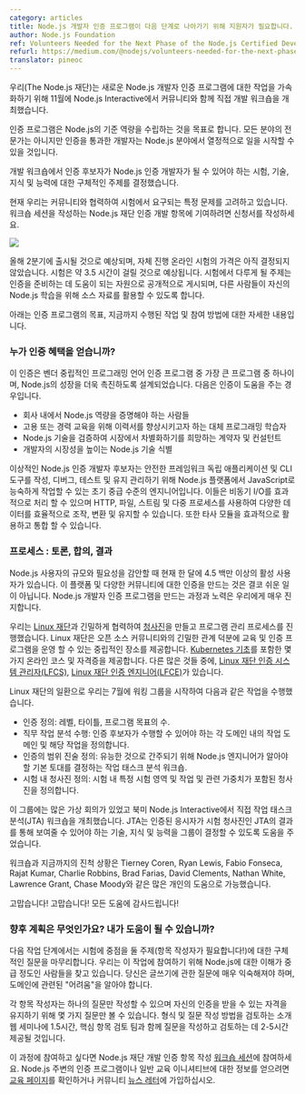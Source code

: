 ```yaml
---
category: articles
title: Node.js 개발자 인증 프로그램이 다음 단계로 나아가기 위해 지원자가 필요합니다.
author: Node.js Foundation
ref: Volunteers Needed for the Next Phase of the Node.js Certified Developer Program
refurl: https://medium.com/@nodejs/volunteers-needed-for-the-next-phase-of-the-node-js-certified-developer-program-eeb631effc49#.tzasgab43
translator: pineoc
---
```

<!--
We (The Node.js Foundation) held an in-person development workshop with the community at Node.js Interactive in November to accelerate work on the new Node.js Certified Developer program.
-->
우리(The Node.js 재단)는 새로운 Node.js 개발자 인증 프로그램에 대한 작업을 가속화하기 위해 11월에 Node.js Interactive에서 커뮤니티와 함께 직접 개발 워크숍을 개최했습니다.

<!--
The certification program aims to establish a baseline competency in Node.js. While not an expert in all areas, developers who pass the certification will be able to hit the ground running with Node.js.
-->
인증 프로그램은 Node.js의 기준 역량을 수립하는 것을 목표로 합니다. 모든 분야의 전문가는 아니지만 인증을 통과한 개발자는 Node.js 분야에서 열정적으로 일을 시작할 수 있을 것입니다.

<!--
In the in-person development workshop, those involved in the program determined specific topics for the exam and the skills, knowledge and abilities a certified candidate should be able to demonstrate to become a Node.js Certified Developer.
-->
개발 워크숍에서 인증 후보자가 Node.js 인증 개발자가 될 수 있어야 하는 시험, 기술, 지식 및 능력에 대한 구체적인 주제를 결정했습니다.

<!--
Currently we are working with the community to determine specific questions that will be asked on the exam. To contribute to the Node.js Foundation Certification Development Item Writing Workshop Sessions, fill out this application.
-->
현재 우리는 커뮤니티와 협력하여 시험에서 요구되는 특정 문제를 고려하고 있습니다. 워크숍 세션을 작성하는 Node.js 재단 인증 개발 항목에 기여하려면 신청서를 작성하세요.

![](https://cdn-images-1.medium.com/max/800/1*42wGvCqcxEx2UO2g6OFZyw.jpeg)

<!--
Expected to launch in Q2 this year, pricing for the self-paced, online exam is still to be determined. The exam is expected to take about 3.5 hours. The topics that will be covered on the exam will be published publically as will resources to help prepare for the certification, allowing others to leverage the source materials for their own Node.js learning.
-->
올해 2분기에 출시될 것으로 예상되며, 자체 진행 온라인 시험의 가격은 아직 결정되지 않았습니다. 시험은 약 3.5 시간이 걸릴 것으로 예상됩니다. 시험에서 다루게 될 주제는 인증을 준비하는 데 도움이 되는 자원으로 공개적으로 게시되며, 다른 사람들이 자신의 Node.js 학습을 위해 소스 자료를 활용할 수 있도록 합니다.

<!--
Below are more details on the goals for the certification program, work that has been done so far and how you can get involved.
-->
아래는 인증 프로그램의 목표, 지금까지 수행된 작업 및 참여 방법에 대한 자세한 내용입니다.

<!--
### Who Benefits from the Certification?
-->
### 누가 인증 혜택을 얻습니까?

<!--
This certification will be one of the biggest vendor-neutral programming language certification programs available and is designed to propel Node.js growth even further. It is intended to help:
- People who need to prove Node.js competency within a company
- Alternative programming learners eager to boost their resume for hiring or career training
- Contractors and consultants hoping to verify their Node.js skills to differentiate themselves in the market
- Identify Node.js skills that will make developers more marketable
-->
이 인증은 벤더 중립적인 프로그래밍 언어 인증 프로그램 중 가장 큰 프로그램 중 하나이며, Node.js의 성장을 더욱 촉진하도록 설계되었습니다. 다음은 인증이 도움을 주는 경우입니다.
- 회사 내에서 Node.js 역량을 증명해야 하는 사람들
- 고용 또는 경력 교육을 위해 이력서를 향상시키고자 하는 대체 프로그래밍 학습자
- Node.js 기술을 검증하여 시장에서 차별화하기를 희망하는 계약자 및 컨설턴트
- 개발자의 시장성을 높이는 Node.js 기술 식별

<!--
Ideal Node.js Certified Developer candidates are early intermediate-level engineers who can already work proficiently in JavaScript with the Node.js platform to build, debug, test and maintain secure framework-independent applications and CLI tools. They are capable of handling asynchronous I/O effectively and can efficiently manipulate, transform and persist various data using HTTP, files, streams, and multiple processes. They can also leverage and integrate 3rd party modules effectively.
-->
이상적인 Node.js 인증 개발자 후보자는 안전한 프레임워크 독립 애플리케이션 및 CLI 도구를 작성, 디버그, 테스트 및 유지 관리하기 위해 Node.js 플랫폼에서 JavaScript로 능숙하게 작업할 수 있는 초기 중급 수준의 엔지니어입니다. 이들은 비동기 I/O를 효과적으로 처리 할 수 있으며 HTTP, 파일, 스트림 및 다중 프로세스를 사용하여 다양한 데이터를 효율적으로 조작, 변환 및 유지할 수 있습니다. 또한 타사 모듈을 효과적으로 활용하고 통합 할 수 있습니다.

<!--
### The Process: Debate, Consensus, Outcome
-->
### 프로세스 : 토론, 합의, 결과

<!--
Given the size and needs of Node.js users — there are currently more than 4.5 million active users per month — creating a certification for this platform and diverse community is no small feat. The process and effort in creating the Node.js Certified Developer program is something that we have taken very seriously.
-->
Node.js 사용자의 규모와 필요성을 감안할 때 현재 한 달에 4.5 백만 이상의 활성 사용자가 있습니다. 이 플랫폼 및 다양한 커뮤니티에 대한 인증을 만드는 것은 결코 쉬운 일이 아닙니다. Node.js 개발자 인증 프로그램을 만드는 과정과 노력은 우리에게 매우 진지합니다.

<!--
We worked closely with [The Linux Foundation](https://training.linuxfoundation.org/certification/why-certify-with-us) to create the [blueprint](https://github.com/nodejs/education/blob/master/certification.md#nodejs-certified-developer) and process for administering the program. The Linux Foundation offers a neutral home for running training and certification programs, thanks to its close involvement with the open source community. It offers several online courses and certifications, including [Kubernetes Fundamentals](https://training.linuxfoundation.org/linux-courses/system-administration-training/kubernetes-fundamentals); [Linux Foundation Certified System Administrator (LFCS)](https://training.linuxfoundation.org/certification/lfcs); [Linux Foundation Certified Engineer (LFCE)](https://training.linuxfoundation.org/certification/lfce); among many others.
-->
우리는 [Linux 재단](https://training.linuxfoundation.org/certification/why-certify-with-us)과 긴밀하게 협력하여 [청사진](https://github.com/nodejs/education/blob/master/certification.md#nodejs-certified-developer)을 만들고 프로그램 관리 프로세스를 진행했습니다. Linux 재단은 오픈 소스 커뮤니티와의 긴밀한 관계 덕분에 교육 및 인증 프로그램을 운영 할 수 있는 중립적인 장소를 제공합니다. [Kubernetes 기초](https://training.linuxfoundation.org/linux-courses/system-administration-training/kubernetes-fundamentals)를 포함한 몇 가지 온라인 코스 및 자격증을 제공합니다. 다른 많은 것들 중에, [Linux 재단 인증 시스템 관리자(LFCS)](https://training.linuxfoundation.org/certification/lfcs), [Linux 재단 인증 엔지니어(LFCE)](https://training.linuxfoundation.org/certification/lfce)가 있습니다.

<!--
As part of its work with The Linux Foundation, we launched a working group in July to:
-->
Linux 재단의 일환으로 우리는 7월에 워킹 그룹을 시작하여 다음과 같은 작업을 수행했습니다.

<!--
- Define Certification(s): the number of levels, titles, program goals;
- Conduct Job Task Analysis: to define the domains of work and corresponding task within each domain a certification candidate should be able to perform.
- Define Scope Statement of Certification: Job Task Analysis workshop to determine the basic underpinnings of what a Node.js Engineer needs to know in order to be considered competent;
- Define the Exam Blueprint: containing the specific exams domains and tasks and their relevant weight within the exam.
-->
- 인증 정의: 레벨, 타이틀, 프로그램 목표의 수.
- 직무 작업 분석 수행: 인증 후보자가 수행할 수 있어야 하는 각 도메인 내의 작업 도메인 및 해당 작업을 정의합니다.
- 인증의 범위 진술 정의: 유능한 것으로 간주되기 위해 Node.js 엔지니어가 알아야 할 기본 토대를 결정하는 작업 태스크 분석 워크숍.
- 시험 내 청사진 정의: 시험 내 특정 시험 영역 및 작업 및 관련 가중치가 포함된 청사진을 정의합니다.

<!--
This group has had many virtual meetings and held an in-person Job Task Analysis (JTA) workshop at Node.js Interactive North America. The JTA helped the group determine the skills, knowledge and abilities a certified candidate should be able to demonstrate with the outcome of the JTA being an exam blueprint.
-->
이 그룹에는 많은 가상 회의가 있었고 북미 Node.js Interactive에서 직접 작업 태스크 분석(JTA) 워크숍을 개최했습니다. JTA는 인증된 응시자가 시험 청사진인 JTA의 결과를 통해 보여줄 수 있어야 하는 기술, 지식 및 능력을 그룹이 결정할 수 있도록 도움을 주었습니다.

<!--
The workshop and the progress we’ve made is only possible through the help of many individuals in the community: Tierney Coren, Ryan Lewis, Fabio Fonseca, Rajat Kumar, Charlie Robbins, Brad Farias, David Clements, Nathan White, Lawrence Grant, and Chase Moody.
-->
워크숍과 지금까지의 진척 상황은 Tierney Coren, Ryan Lewis, Fabio Fonseca, Rajat Kumar, Charlie Robbins, Brad Farias, David Clements, Nathan White, Lawrence Grant, Chase Moody와 같은 많은 개인의 도움으로 가능했습니다.

<!--
Thank you! Thank you! Thank you for all your help!
-->
고맙습니다! 고맙습니다! 모든 도움에 감사드립니다!

<!--
### What’s Next? Can I Help?
-->
### 향후 계획은 무엇인가요? 내가 도움이 될 수 있습니까?

<!--
The next phase of work will be finalizing the specific questions for the topics that the exam will focus on (item-writers needed!). We are looking for folks who are intermediate to advanced in their understanding of Node.js to get involved in this work. You should be experienced enough to be very comfortable with the question you are writing and know the “gotchas” involved with the domain.
-->
다음 작업 단계에서는 시험에 중점을 둘 주제(항목 작성자가 필요합니다!)에 대한 구체적인 질문을 마무리합니다. 우리는 이 작업에 참여하기 위해 Node.js에 대한 이해가 중급 정도인 사람들을 찾고 있습니다. 당신은 글쓰기에 관한 질문에 매우 익숙해져야 하며, 도메인에 관련된 "어려움"을 알아야 합니다.

<!--
Each item-writer will only be able to write one question and is limited to viewing only a few questions, to maintain eligibility in receiving their own certification. The time commitment for this is a 1.5 hour intro webinar, which will review the format and how to write the question, as well as 2–5 hours​ to cover writing and reviewing the question with the Core Item Review team.
-->
각 항목 작성자는 하나의 질문만 작성할 수 있으며 자신의 인증을 받을 수 있는 자격을 유지하기 위해 몇 가지 질문만 볼 수 있습니다. 형식 및 질문 작성 방법을 검토하는 소개 웹 세미나에 1.5시간, 핵심 항목 검토 팀과 함께 질문을 작성하고 검토하는 데 2-5시간 제공될 것입니다.

<!--
If you are interested in participating in this process, please apply to the Node.js Foundation Certification Development Item Writing Workshop Sessions [here](https://docs.google.com/a/linuxfoundation.org/forms/d/10X9RJ4oLu2IU7cXppnXmwDMdJTetq3i9focw-R7GB8s/viewform?edit_requested=true). If you are looking to stay informed with what is happening with the certification program or general educational initiatives around Node.js, check out our [education page](https://nodejs.org/en/foundation/education/) or subscribe to our community [newsletter](http://bit.ly/2hml18m).
-->
이 과정에 참여하고 싶다면 Node.js 재단 개발 인증 항목 작성 [워크숍 세션](https://docs.google.com/a/linuxfoundation.org/forms/d/10X9RJ4oLu2IU7cXppnXmwDMdJTetq3i9focw-R7GB8s/viewform?edit_requested=true)에 참여하세요. Node.js 주변의 인증 프로그램이나 일반 교육 이니셔티브에 대한 정보를 얻으려면 [교육 페이지](https://nodejs.org/en/foundation/education/)를 확인하거나 커뮤니티 [뉴스 레터](http://bit.ly/2hml18m)에 가입하십시오.

